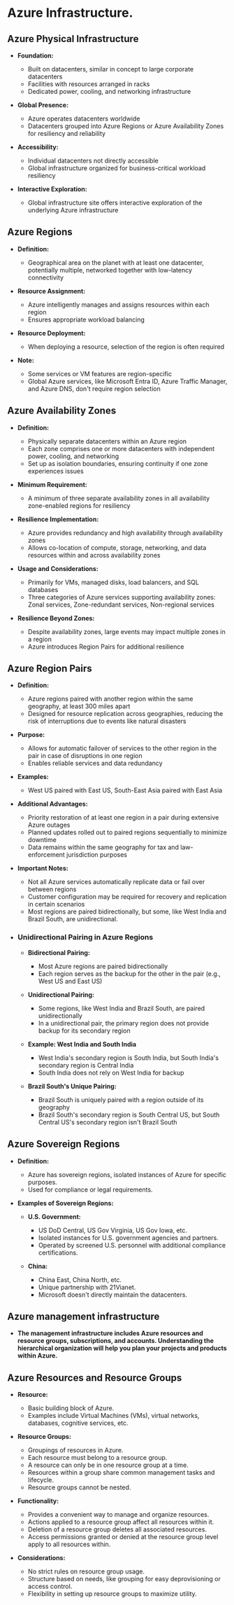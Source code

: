 # Azure Infrastructure.

## Azure Physical Infrastructure

- **Foundation:**
  - Built on datacenters, similar in concept to large corporate datacenters
  - Facilities with resources arranged in racks
  - Dedicated power, cooling, and networking infrastructure

- **Global Presence:**
  - Azure operates datacenters worldwide
  - Datacenters grouped into Azure Regions or Azure Availability Zones for resiliency and reliability

- **Accessibility:**
  - Individual datacenters not directly accessible
  - Global infrastructure organized for business-critical workload resiliency

- **Interactive Exploration:**
  - Global infrastructure site offers interactive exploration of the underlying Azure infrastructure

## Azure Regions

- **Definition:**
  - Geographical area on the planet with at least one datacenter, potentially multiple, networked together with low-latency connectivity

- **Resource Assignment:**
  - Azure intelligently manages and assigns resources within each region
  - Ensures appropriate workload balancing

- **Resource Deployment:**
  - When deploying a resource, selection of the region is often required

- **Note:**
  - Some services or VM features are region-specific
  - Global Azure services, like Microsoft Entra ID, Azure Traffic Manager, and Azure DNS, don't require region selection


## Azure Availability Zones

- **Definition:**
  - Physically separate datacenters within an Azure region
  - Each zone comprises one or more datacenters with independent power, cooling, and networking
  - Set up as isolation boundaries, ensuring continuity if one zone experiences issues

- **Minimum Requirement:**
  - A minimum of three separate availability zones in all availability zone-enabled regions for resiliency

- **Resilience Implementation:**
  - Azure provides redundancy and high availability through availability zones
  - Allows co-location of compute, storage, networking, and data resources within and across availability zones

- **Usage and Considerations:**
  - Primarily for VMs, managed disks, load balancers, and SQL databases
  - Three categories of Azure services supporting availability zones: Zonal services, Zone-redundant services, Non-regional services

- **Resilience Beyond Zones:**
  - Despite availability zones, large events may impact multiple zones in a region
  - Azure introduces Region Pairs for additional resilience


## Azure Region Pairs

- **Definition:**
  - Azure regions paired with another region within the same geography, at least 300 miles apart
  - Designed for resource replication across geographies, reducing the risk of interruptions due to events like natural disasters

- **Purpose:**
  - Allows for automatic failover of services to the other region in the pair in case of disruptions in one region
  - Enables reliable services and data redundancy

- **Examples:**
  - West US paired with East US, South-East Asia paired with East Asia

- **Additional Advantages:**
  - Priority restoration of at least one region in a pair during extensive Azure outages
  - Planned updates rolled out to paired regions sequentially to minimize downtime
  - Data remains within the same geography for tax and law-enforcement jurisdiction purposes

- **Important Notes:**
  - Not all Azure services automatically replicate data or fail over between regions
  - Customer configuration may be required for recovery and replication in certain scenarios
  - Most regions are paired bidirectionally, but some, like West India and Brazil South, are unidirectional.

- ### Unidirectional Pairing in Azure Regions

  - **Bidirectional Pairing:**
    - Most Azure regions are paired bidirectionally
    - Each region serves as the backup for the other in the pair (e.g., West US and East US)

  - **Unidirectional Pairing:**
    - Some regions, like West India and Brazil South, are paired unidirectionally
    - In a unidirectional pair, the primary region does not provide backup for its secondary region

  - **Example: West India and South India**
    - West India's secondary region is South India, but South India's secondary region is Central India
    - South India does not rely on West India for backup

  - **Brazil South's Unique Pairing:**
    - Brazil South is uniquely paired with a region outside of its geography
    - Brazil South's secondary region is South Central US, but South Central US's secondary region isn't Brazil South


## Azure Sovereign Regions

- **Definition:**
  - Azure has sovereign regions, isolated instances of Azure for specific purposes.
  - Used for compliance or legal requirements.

- **Examples of Sovereign Regions:**
  - **U.S. Government:**
    - US DoD Central, US Gov Virginia, US Gov Iowa, etc.
    - Isolated instances for U.S. government agencies and partners.
    - Operated by screened U.S. personnel with additional compliance certifications.

  - **China:**
    - China East, China North, etc.
    - Unique partnership with 21Vianet.
    - Microsoft doesn't directly maintain the datacenters.


## Azure management infrastructure

- **The management infrastructure includes Azure resources and resource groups, subscriptions, and accounts. Understanding the hierarchical organization will help you plan your projects and products within Azure.**


## Azure Resources and Resource Groups

- **Resource:**
  - Basic building block of Azure.
  - Examples include Virtual Machines (VMs), virtual networks, databases, cognitive services, etc.

- **Resource Groups:**
  - Groupings of resources in Azure.
  - Each resource must belong to a resource group.
  - A resource can only be in one resource group at a time.
  - Resources within a group share common management tasks and lifecycle.
  - Resource groups cannot be nested.

- **Functionality:**
  - Provides a convenient way to manage and organize resources.
  - Actions applied to a resource group affect all resources within it.
  - Deletion of a resource group deletes all associated resources.
  - Access permissions granted or denied at the resource group level apply to all resources within.

- **Considerations:**
  - No strict rules on resource group usage.
  - Structure based on needs, like grouping for easy deprovisioning or access control.
  - Flexibility in setting up resource groups to maximize utility.


